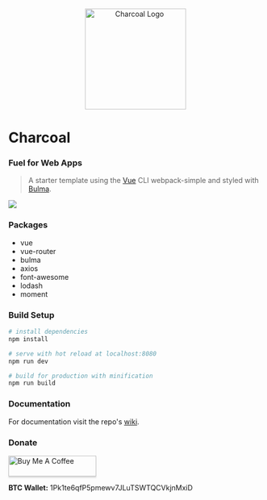 <p align="center">
    <br>
    <img width="200" src="https://raw.githubusercontent.com/setholito/charcoal/master/src/assets/charcoal-logo.png" alt="Charcoal Logo">
    <br>
</p>

# Charcoal

### Fuel for Web Apps

> A starter template using the [Vue](http://vuejs.org/) CLI webpack-simple and styled with [Bulma](http://bulma.io/).

<img src="https://res.cloudinary.com/setholito/image/upload/v1518378200/charcoal/charcoal-sample.png" />

### Packages

* vue
* vue-router
* bulma
* axios
* font-awesome
* lodash
* moment

### Build Setup

``` bash
# install dependencies
npm install

# serve with hot reload at localhost:8080
npm run dev

# build for production with minification
npm run build
```

### Documentation

For documentation visit the repo's [wiki](https://github.com/setholito/charcoal/wiki).

### Donate

<a href="https://www.buymeacoffee.com/setholito" target="_blank"><img src="https://www.buymeacoffee.com/assets/img/custom_images/black_img.png" alt="Buy Me A Coffee" style="height: 41px !important;width: 174px !important;box-shadow: 0px 3px 2px 0px rgba(190, 190, 190, 0.5) !important;-webkit-box-shadow: 0px 3px 2px 0px rgba(190, 190, 190, 0.5) !important;" ></a>

**BTC Wallet:** 1Pk1te6qfP5pmewv7JLuTSWTQCVkjnMxiD